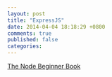 ```yaml
---
layout: post
title: "ExpressJS"
date: 2014-04-04 18:18:29 +0800
comments: true
published: false
categories:
---
```



[The Node Beginner Book](http://www.nodebeginner.org/)
